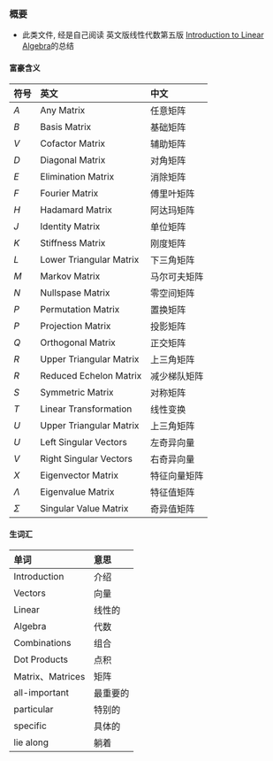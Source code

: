 ### 概要
* 此类文件, 经是自己阅读 英文版线性代数第五版 [Introduction to Linear Algebra]()的总结

#### 富豪含义
符号|英文|中文
:-|:-|:-
$A$|Any Matrix|任意矩阵
$B$|Basis Matrix|基础矩阵
$V$|Cofactor Matrix|辅助矩阵
$D$|Diagonal Matrix|对角矩阵
$E$|Elimination Matrix|消除矩阵
$F$|Fourier Matrix|傅里叶矩阵
$H$|Hadamard Matrix|阿达玛矩阵
$J$|Identity Matrix|单位矩阵
$K$|Stiffness Matrix|刚度矩阵
$L$|Lower Triangular Matrix|下三角矩阵
$M$|Markov Matrix|马尔可夫矩阵
$N$|Nullspase Matrix|零空间矩阵
$P$|Permutation Matrix|置换矩阵
$P$|Projection Matrix|投影矩阵
$Q$|Orthogonal Matrix|正交矩阵
$R$|Upper Triangular Matrix|上三角矩阵
$R$|Reduced Echelon Matrix|减少梯队矩阵
$S$|Symmetric Matrix|对称矩阵
$T$|Linear Transformation|线性变换
$U$|Upper Triangular Matrix|上三角矩阵
$U$|Left Singular Vectors|左奇异向量
$V$|Right Singular Vectors|右奇异向量
$X$|Eigenvector Matrix|特征向量矩阵
$\Lambda$|Eigenvalue Matrix|特征值矩阵
$\Sigma$|Singular Value Matrix|奇异值矩阵

#### 生词汇
单词|意思
:-|:-
Introduction|介绍
Vectors|向量
Linear|线性的
Algebra|代数
Combinations|组合
Dot Products|点积
Matrix、Matrices|矩阵
all-important|最重要的
particular|特别的
specific|具体的
lie along|躺着 
